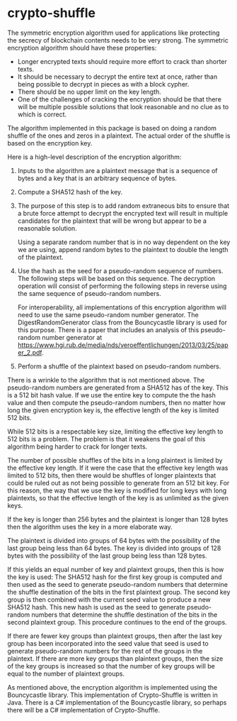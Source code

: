 # crypto-shuffle

The symmetric encryption algorithm used for applications like protecting
the secrecy of blockchain contents needs to be very strong. The
symmetric encryption algorithm should have these properties:


* Longer encrypted texts should require more effort to crack than
  shorter texts.
* It should be necessary to decrypt the entire text at once, rather than
  being possible to decrypt in pieces as with a block cypher.
* There should be no upper limit on the key length.
* One of the challenges of cracking the encryption should be that there
  will be multiple possible solutions that look reasonable and no clue
  as to which is correct.

The algorithm implemented in this package is based on doing a random
shuffle of the ones and zeros in a plaintext. The actual order of the
shuffle is based on the encryption key.

Here is a high-level description of the encryption algorithm:

1. Inputs to the algorithm are a plaintext message that is a sequence of
   bytes and a key that is an arbitrary sequence of bytes.
2. Compute a SHA512 hash of the key.
3. The purpose of this step is to add random extraneous bits to ensure
   that a brute force attempt to decrypt the encrypted text will result
   in multiple candidates for the plaintext that will be wrong but
   appear to be a reasonable solution.

   Using a separate random number that is in no way dependent on the key
   we are using, append random bytes to the plaintext to double the
   length of the plaintext.
4. Use the hash as the seed for a pseudo-random sequence of numbers. The
   following steps will be based on this sequence. The decryption
   operation will consist of performing the following steps in reverse
   using the same sequence of pseudo-random numbers.

   For interoperability, all implementations of this encryption
   algorithm will need to use the same pseudo-random number generator.
   The DigestRandomGenerator class from the Bouncycastle library is used
   for this purpose. There is a paper that includes an analysis of this
   pseudo-random number generator at
   https://www.hgi.rub.de/media/nds/veroeffentlichungen/2013/03/25/paper_2.pdf.
5. Perform a shuffle of the plaintext based on pseudo-random numbers.

There is a wrinkle to the algorithm that is not mentioned above. The
pseudo-random numbers are generated from a SHA512 has of the key. This
is a 512 bit hash value. If we use the entire key to compute the the
hash value and then compute the pseudo-random numbers, then no matter
how long the given encryption key is, the effective length of the key is
limited 512 bits.

While 512 bits is a respectable key size, limiting the effective key
length to 512 bits is a problem. The problem is that it weakens the goal
of this algorithm being harder to crack for longer texts.

The number of possible shuffles of the bits in a long plaintext is
limited by the effective key length. If it were the case that the
effective key length was limited to 512 bits, then there would be
shuffles of longer plaintexts that could be ruled out as not being
possible to generate from an 512 bit key. For this reason, the way that
we use the key is modified for long keys with long plaintexts, so that
the effective length of the key is as unlimited as the given keys.

If the key is longer than 256 bytes and the plaintext is longer than 128
bytes then the algorithm uses the key in a more elaborate way.

The plaintext is divided into groups of 64 bytes with the possibility of
the last group being less than 64 bytes. The key is divided into groups
of 128 bytes with the possibility of the last group being less than 128
bytes.

If this yields an equal number of key and plaintext groups, then this is
how the key is used: The SHA512 hash for the first key group is computed
and then used as the seed to generate pseudo-random numbers that determine
the shuffle destination of the bits in the first plaintext group. The
second key group is then combined with the current seed value to produce
a new SHA512 hash. This new hash is used as the seed to generate
pseudo-random numbers that determine the shuffle destination of the bits
in the second plaintext group. This procedure continues to the end of
the groups.

If there are fewer key groups than plaintext groups, then after the last
key group has been incorporated into the seed value that seed is used to
generate pseudo-random numbers for the rest of the groups in the plaintext.
If there are more key groups than plaintext groups, then the size of the
key groups is increased so that the number of key groups will be equal
to the number of plaintext groups.

As mentioned above, the encryption algorithm is implemented using the
Bouncycastle library. This implementation of Crypto-Shuffle is written
in Java. There is a C# implementation of the Bouncycastle library, so
perhaps there will be a C# implementation of Crypto-Shuffle.
